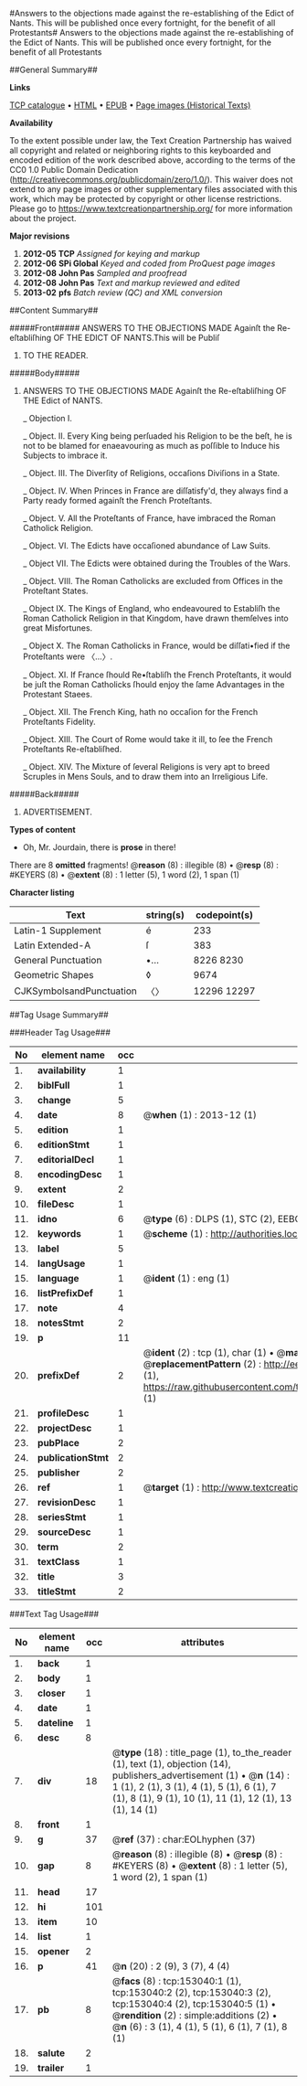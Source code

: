 #Answers to the objections made against the re-establishing of the Edict of Nants. This will be published once every fortnight, for the benefit of all Protestants#
Answers to the objections made against the re-establishing of the Edict of Nants. This will be published once every fortnight, for the benefit of all Protestants

##General Summary##

**Links**

[TCP catalogue](http://www.ota.ox.ac.uk/tcp/)  • 
[HTML](http://tei.it.ox.ac.uk/tcp/Texts-HTML/free/A75/A75454.html)  • 
[EPUB](http://tei.it.ox.ac.uk/tcp/Texts-EPUB/free/A75/A75454.epub) • 
[Page images (Historical Texts)](https://historicaltexts.jisc.ac.uk/eebo-99895685e)

**Availability**

To the extent possible under law, the Text Creation Partnership has waived all copyright and related or neighboring rights to this keyboarded and encoded edition of the work described above, according to the terms of the CC0 1.0 Public Domain Dedication (http://creativecommons.org/publicdomain/zero/1.0/). This waiver does not extend to any page images or other supplementary files associated with this work, which may be protected by copyright or other license restrictions. Please go to https://www.textcreationpartnership.org/ for more information about the project.

**Major revisions**

1. __2012-05__ __TCP__ *Assigned for keying and markup*
1. __2012-06__ __SPi Global__ *Keyed and coded from ProQuest page images*
1. __2012-08__ __John Pas__ *Sampled and proofread*
1. __2012-08__ __John Pas__ *Text and markup reviewed and edited*
1. __2013-02__ __pfs__ *Batch review (QC) and XML conversion*

##Content Summary##

#####Front#####
ANSWERS TO THE OBJECTIONS MADE Againſt the Re-eſtabliſhing OF THE EDICT OF NANTS.This will be Publiſ
1. TO THE READER.

#####Body#####

1. ANSWERS TO THE OBJECTIONS MADE Againſt the Re-eſtabliſhing OF THE Edict of NANTS.

    _ Objection I.

    _ Object. II. Every King being perſuaded his Religion to be the beſt, he is not to be blamed for enaeavouring as much as poſſible to Induce his Subjects to imbrace it.

    _ Object. III. The Diverſity of Religions, occaſions Diviſions in a State.

    _ Object. IV. When Princes in France are diſſatisfy'd, they always find a Party ready formed againſt the French Proteſtants.

    _ Object. V. All the Proteſtants of France, have imbraced the Roman Catholick Religion.

    _ Object. VI. The Edicts have occaſioned abundance of Law Suits.

    _ Object VII. The Edicts were obtained during the Troubles of the Wars.

    _ Object. VIII. The Roman Catholicks are excluded from Offices in the Proteſtant States.

    _ Object IX. The Kings of England, who endeavoured to Establiſh the Roman Catholick Religion in that Kingdom, have drawn themſelves into great Misfortunes.

    _ Object X. The Roman Catholicks in France, would be diſſati•fied if the Proteſtants were 〈…〉.

    _ Object. XI. If France ſhould Re•ſtabliſh the French Proteſtants, it would be juſt the Roman Catholicks ſhould enjoy the ſame Advantages in the Protestant Staees.

    _ Object. XII. The French King, hath no occaſion for the French Proteſtants Fidelity.

    _ Object. XIII. The Court of Rome would take it ill, to ſee the French Proteſtants Re-eſtabliſhed.

    _ Object. XIV. The Mixture of ſeveral Religions is very apt to breed Scruples in Mens Souls, and to draw them into an Irreligious Life.

#####Back#####

1. ADVERTISEMENT.

**Types of content**

  * Oh, Mr. Jourdain, there is **prose** in there!

There are 8 **omitted** fragments! 
 @__reason__ (8) : illegible (8)  •  @__resp__ (8) : #KEYERS (8)  •  @__extent__ (8) : 1 letter (5), 1 word (2), 1 span (1)

**Character listing**


|Text|string(s)|codepoint(s)|
|---|---|---|
|Latin-1 Supplement|é|233|
|Latin Extended-A|ſ|383|
|General Punctuation|•…|8226 8230|
|Geometric Shapes|◊|9674|
|CJKSymbolsandPunctuation|〈〉|12296 12297|

##Tag Usage Summary##

###Header Tag Usage###

|No|element name|occ|attributes|
|---|---|---|---|
|1.|__availability__|1||
|2.|__biblFull__|1||
|3.|__change__|5||
|4.|__date__|8| @__when__ (1) : 2013-12 (1)|
|5.|__edition__|1||
|6.|__editionStmt__|1||
|7.|__editorialDecl__|1||
|8.|__encodingDesc__|1||
|9.|__extent__|2||
|10.|__fileDesc__|1||
|11.|__idno__|6| @__type__ (6) : DLPS (1), STC (2), EEBO-CITATION (1), PROQUEST (1), VID (1)|
|12.|__keywords__|1| @__scheme__ (1) : http://authorities.loc.gov/ (1)|
|13.|__label__|5||
|14.|__langUsage__|1||
|15.|__language__|1| @__ident__ (1) : eng (1)|
|16.|__listPrefixDef__|1||
|17.|__note__|4||
|18.|__notesStmt__|2||
|19.|__p__|11||
|20.|__prefixDef__|2| @__ident__ (2) : tcp (1), char (1)  •  @__matchPattern__ (2) : ([0-9\-]+):([0-9IVX]+) (1), (.+) (1)  •  @__replacementPattern__ (2) : http://eebo.chadwyck.com/downloadtiff?vid=$1&page=$2 (1), https://raw.githubusercontent.com/textcreationpartnership/Texts/master/tcpchars.xml#$1 (1)|
|21.|__profileDesc__|1||
|22.|__projectDesc__|1||
|23.|__pubPlace__|2||
|24.|__publicationStmt__|2||
|25.|__publisher__|2||
|26.|__ref__|1| @__target__ (1) : http://www.textcreationpartnership.org/docs/. (1)|
|27.|__revisionDesc__|1||
|28.|__seriesStmt__|1||
|29.|__sourceDesc__|1||
|30.|__term__|2||
|31.|__textClass__|1||
|32.|__title__|3||
|33.|__titleStmt__|2||


###Text Tag Usage###

|No|element name|occ|attributes|
|---|---|---|---|
|1.|__back__|1||
|2.|__body__|1||
|3.|__closer__|1||
|4.|__date__|1||
|5.|__dateline__|1||
|6.|__desc__|8||
|7.|__div__|18| @__type__ (18) : title_page (1), to_the_reader (1), text (1), objection (14), publishers_advertisement (1)  •  @__n__ (14) : 1 (1), 2 (1), 3 (1), 4 (1), 5 (1), 6 (1), 7 (1), 8 (1), 9 (1), 10 (1), 11 (1), 12 (1), 13 (1), 14 (1)|
|8.|__front__|1||
|9.|__g__|37| @__ref__ (37) : char:EOLhyphen (37)|
|10.|__gap__|8| @__reason__ (8) : illegible (8)  •  @__resp__ (8) : #KEYERS (8)  •  @__extent__ (8) : 1 letter (5), 1 word (2), 1 span (1)|
|11.|__head__|17||
|12.|__hi__|101||
|13.|__item__|10||
|14.|__list__|1||
|15.|__opener__|2||
|16.|__p__|41| @__n__ (20) : 2 (9), 3 (7), 4 (4)|
|17.|__pb__|8| @__facs__ (8) : tcp:153040:1 (1), tcp:153040:2 (2), tcp:153040:3 (2), tcp:153040:4 (2), tcp:153040:5 (1)  •  @__rendition__ (2) : simple:additions (2)  •  @__n__ (6) : 3 (1), 4 (1), 5 (1), 6 (1), 7 (1), 8 (1)|
|18.|__salute__|2||
|19.|__trailer__|1||
